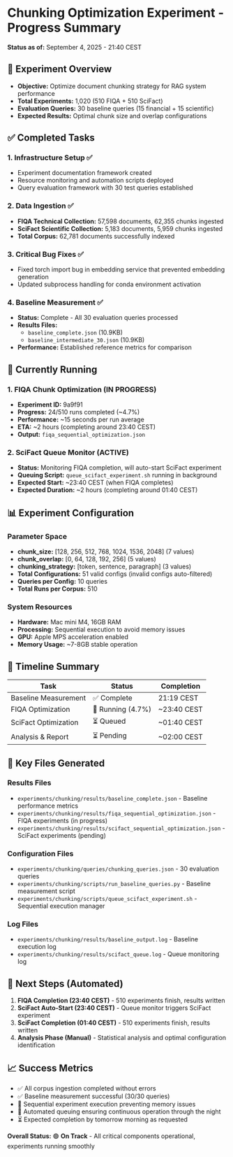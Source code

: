 # Chunking Optimization Experiment - Progress Summary

**Status as of:** September 4, 2025 - 21:40 CEST

## 🎯 **Experiment Overview**
- **Objective:** Optimize document chunking strategy for RAG system performance
- **Total Experiments:** 1,020 (510 FIQA + 510 SciFact)
- **Evaluation Queries:** 30 baseline queries (15 financial + 15 scientific)
- **Expected Results:** Optimal chunk size and overlap configurations

## ✅ **Completed Tasks**

### 1. Infrastructure Setup ✅
- Experiment documentation framework created
- Resource monitoring and automation scripts deployed
- Query evaluation framework with 30 test queries established

### 2. Data Ingestion ✅
- **FIQA Technical Collection:** 57,598 documents, 62,355 chunks ingested
- **SciFact Scientific Collection:** 5,183 documents, 5,959 chunks ingested
- **Total Corpus:** 62,781 documents successfully indexed

### 3. Critical Bug Fixes ✅
- Fixed torch import bug in embedding service that prevented embedding generation
- Updated subprocess handling for conda environment activation

### 4. Baseline Measurement ✅
- **Status:** Complete - All 30 evaluation queries processed
- **Results Files:** 
  - `baseline_complete.json` (10.9KB)
  - `baseline_intermediate_30.json` (10.9KB)
- **Performance:** Established reference metrics for comparison

## 🚀 **Currently Running**

### 1. FIQA Chunk Optimization (IN PROGRESS)
- **Experiment ID:** 9a9f91
- **Progress:** 24/510 runs completed (~4.7%)
- **Performance:** ~15 seconds per run average
- **ETA:** ~2 hours (completing around 23:40 CEST)
- **Output:** `fiqa_sequential_optimization.json`

### 2. SciFact Queue Monitor (ACTIVE)
- **Status:** Monitoring FIQA completion, will auto-start SciFact experiment
- **Queuing Script:** `queue_scifact_experiment.sh` running in background
- **Expected Start:** ~23:40 CEST (when FIQA completes)
- **Expected Duration:** ~2 hours (completing around 01:40 CEST)

## 📊 **Experiment Configuration**

### Parameter Space
- **chunk_size:** [128, 256, 512, 768, 1024, 1536, 2048] (7 values)
- **chunk_overlap:** [0, 64, 128, 192, 256] (5 values) 
- **chunking_strategy:** [token, sentence, paragraph] (3 values)
- **Total Configurations:** 51 valid configs (invalid configs auto-filtered)
- **Queries per Config:** 10 queries
- **Total Runs per Corpus:** 510

### System Resources
- **Hardware:** Mac mini M4, 16GB RAM
- **Processing:** Sequential execution to avoid memory issues
- **GPU:** Apple MPS acceleration enabled
- **Memory Usage:** ~7-8GB stable operation

## 🎯 **Timeline Summary**

| Task | Status | Completion |
|------|--------|------------|
| Baseline Measurement | ✅ Complete | 21:19 CEST |
| FIQA Optimization | 🔄 Running (4.7%) | ~23:40 CEST |
| SciFact Optimization | ⏳ Queued | ~01:40 CEST |
| Analysis & Report | ⏳ Pending | ~02:00 CEST |

## 📁 **Key Files Generated**

### Results Files
- `experiments/chunking/results/baseline_complete.json` - Baseline performance metrics
- `experiments/chunking/results/fiqa_sequential_optimization.json` - FIQA experiments (in progress)
- `experiments/chunking/results/scifact_sequential_optimization.json` - SciFact experiments (pending)

### Configuration Files  
- `experiments/chunking/queries/chunking_queries.json` - 30 evaluation queries
- `experiments/chunking/scripts/run_baseline_queries.py` - Baseline measurement script
- `experiments/chunking/scripts/queue_scifact_experiment.sh` - Sequential execution manager

### Log Files
- `experiments/chunking/results/baseline_output.log` - Baseline execution log
- `experiments/chunking/results/scifact_queue.log` - Queue monitoring log

## 🔬 **Next Steps (Automated)**

1. **FIQA Completion (23:40 CEST)** - 510 experiments finish, results written
2. **SciFact Auto-Start (23:40 CEST)** - Queue monitor triggers SciFact experiment  
3. **SciFact Completion (01:40 CEST)** - 510 experiments finish, results written
4. **Analysis Phase (Manual)** - Statistical analysis and optimal configuration identification

## 📈 **Success Metrics**

- ✅ All corpus ingestion completed without errors
- ✅ Baseline measurement successful (30/30 queries)
- 🔄 Sequential experiment execution preventing memory issues
- 🔄 Automated queuing ensuring continuous operation through the night
- ⏳ Expected completion by tomorrow morning as requested

**Overall Status:** 🟢 **On Track** - All critical components operational, experiments running smoothly